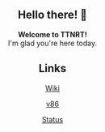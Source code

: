 <div align="center"><h2>Hello there! 👋</h2></div>

<div align="center"><b>Welcome to TTNRT!</b></div>

<div align="center">I'm glad you're here today.</div>

<div align="center"><h2>Links</h2></div>

<div align="center">
  
<!-- [GitTea](https://git.ttnrtsite.me/shaun)

[Desktop](https://desktop.ttnrtsite.me/) -->

[Wiki](https://wiki.ttnrtsite.me)

[v86](https://virtual.ttnrtsite.me)

<!-- [Docs](https://docs.ttnrtsite.me) -->

[Status](https://status.ttnrtsite.me)
  
</div>
